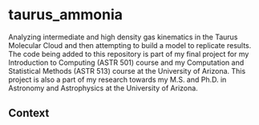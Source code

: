 # taurus_ammonia
Analyzing intermediate and high density gas kinematics in the Taurus Molecular Cloud and then attempting to build a model to replicate results. The code being added to this repository is part of my final project for my Introduction to Computing (ASTR 501) course and my Computation and Statistical Methods (ASTR 513) course at the University of Arizona. This project is also a part of my research towards my M.S. and Ph.D. in Astronomy and Astrophysics at the University of Arizona. 

## Context

